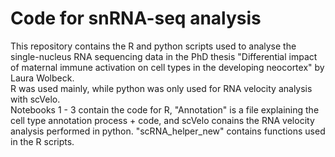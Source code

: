 # Code for snRNA-seq analysis
This repository contains the R and python scripts used to analyse the single-nucleus RNA sequencing data in the PhD thesis "Differential impact of maternal immune activation on cell types in the developing neocortex" by Laura Wolbeck. \
R was used mainly, while python was only used for RNA velocity analysis with scVelo. \
Notebooks 1 - 3 contain the code for R, "Annotation" is a file explaining the cell type annotation process + code, and scVelo conains the RNA velocity analysis performed in python. "scRNA_helper_new" contains functions used in the R scripts.
